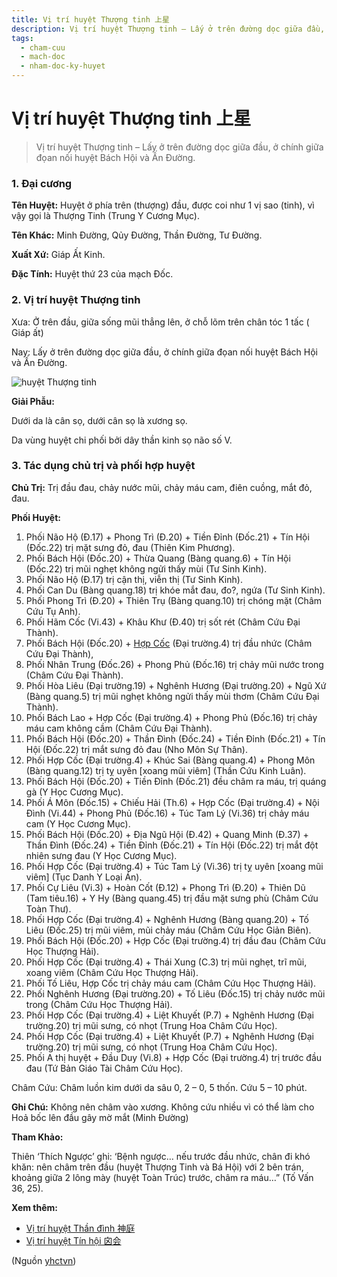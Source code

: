 ```yaml
---
title: Vị trí huyệt Thượng tinh 上星
description: Vị trí huyệt Thượng tinh – Lấy ở trên đường dọc giữa đầu, ở chính giữa đọan nối huyệt Bách Hội và Ấn Đường.
tags:
  - cham-cuu
  - mach-doc
  - nham-doc-ky-huyet
---
```


# Vị trí huyệt Thượng tinh 上星 

> Vị trí huyệt Thượng tinh – Lấy ở trên đường dọc giữa đầu, ở chính giữa đọan nối huyệt Bách Hội và Ấn Đường.

### 1. Đại cương

**Tên Huyệt:** Huyệt ở phía trên (thượng) đầu, được coi như 1 vị sao (tinh), vì vậy gọi là Thượng Tinh (Trung Y Cương Mục).

**Tên Khác:** Minh Đường, Qủy Đường, Thần Đường, Tư Đường.

**Xuất Xứ:** Giáp Ất Kinh.

**Đặc Tính:** Huyệt thứ 23 của mạch Đốc.

### 2. Vị trí huyệt Thượng tinh

Xưa: Ở trên đầu, giữa sống mũi thẳng lên, ở chỗ lõm trên chân tóc 1 tấc ( Giáp ất)

Nay: Lấy ở trên đường dọc giữa đầu, ở chính giữa đọan nối huyệt Bách Hội và Ấn Đường.

![huyệt Thượng tinh](/imgs/yhctvn/huyet-thuong-tinh-300x187.jpg)

**Giải Phẫu:**

Dưới da là cân sọ, dưới cân sọ là xương sọ.

Da vùng huyệt chi phối bởi dây thần kinh sọ não số V.

### 3. Tác dụng chủ trị và phối hợp huyệt

**Chủ Trị:** Trị đầu đau, chảy nước mũi, chảy máu cam, điên cuồng, mắt đỏ, đau.

**Phối Huyệt:**

1. Phối Não Hộ (Đ.17) + Phong Trì (Đ.20) + Tiền Đỉnh (Đốc.21) + Tín Hội (Đốc.22) trị mặt sưng đỏ, đau (Thiên Kim Phương).
2. Phối Bách Hội (Đốc.20) + Thừa Quang (Bàng quang.6) + Tín Hội (Đốc.22) trị mũi nghẹt không ngửi thấy mùi (Tư Sinh Kinh).
3. Phối Não Hộ (Đ.17) trị cận thị, viễn thị (Tư Sinh Kinh).
4. Phối Can Du (Bàng quang.18) trị khóe mắt đau, đo?, ngứa (Tư Sinh Kinh).
5. Phối Phong Trì (Đ.20) + Thiên Trụ (Bàng quang.10) trị chóng mặt (Châm Cứu Tụ Anh).
6. Phối Hãm Cốc (Vi.43) + Khâu Khư (Đ.40) trị sốt rét (Châm Cứu Đại Thành).
7. Phối Bách Hội (Đốc.20) + [Hợp Cốc](/yhctvn/huyet-hop-coc-%e5%90%88-%e8%b0%b7/) (Đại trường.4) trị đầu nhức (Châm Cứu Đại Thành),
8. Phối Nhân Trung (Đốc.26) + Phong Phủ (Đốc.16) trị chảy mũi nước trong (Châm Cứu Đại Thành).
9. Phối Hòa Liêu (Đại trường.19) + Nghênh Hương (Đại trường.20) + Ngũ Xứ (Bàng quang.5) trị mũi nghẹt không ngửi thấy mùi thơm (Châm Cứu Đại Thành).
10. Phối Bách Lao + Hợp Cốc (Đại trường.4) + Phong Phủ (Đốc.16) trị chảy máu cam không cầm (Châm Cứu Đại Thành).
11. Phối Bách Hội (Đốc.20) + Thần Đình (Đốc.24) + Tiền Đỉnh (Đốc.21) + Tín Hội (Đốc.22) trị mắt sưng đỏ đau (Nho Môn Sự Thân).
12. Phối Hợp Cốc (Đại trường.4) + Khúc Sai (Bàng quang.4) + Phong Môn (Bàng quang.12) trị tỵ uyên [xoang mũi viêm] (Thần Cứu Kinh Luân).
13. Phối Bách Hội (Đốc.20) + Tiền Đỉnh (Đốc.21) đều châm ra máu, trị quáng gà (Y Học Cương Mục).
14. Phối Á Môn (Đốc.15) + Chiếu Hải (Th.6) + Hợp Cốc (Đại trường.4) + Nội Đình (Vi.44) + Phong Phủ (Đốc.16) + Túc Tam Lý (Vi.36) trị chảy máu cam (Y Học Cương Mục).
15. Phối Bách Hội (Đốc.20) + Địa Ngũ Hội (Đ.42) + Quang Minh (Đ.37) + Thần Đình (Đốc.24) + Tiền Đỉnh (Đốc.21) + Tín Hội (Đốc.22) trị mắt đột nhiên sưng đau (Y Học Cương Mục).
16. Phối Hợp Cốc (Đại trường.4) + Túc Tam Lý (Vi.36) trị tỵ uyên [xoang mũi viêm] (Tục Danh Y Loại Án).
17. Phối Cự Liêu (Vi.3) + Hoàn Cốt (Đ.12) + Phong Trì (Đ.20) + Thiên Dũ (Tam tiêu.16) + Y Hy (Bàng quang.45) trị đầu mặt sưng phù (Châm Cứu Toàn Thư).
18. Phối Hợp Cốc (Đại trường.4) + Nghênh Hương (Bàng quang.20) + Tố Liêu (Đốc.25) trị mũi viêm, mũi chảy máu (Châm Cứu Học Giản Biên).
19. Phối Bách Hội (Đốc.20) + Hợp Cốc (Đại trường.4) trị đầu đau (Châm Cứu Học Thượng Hải).
20. Phối Hợp Cốc (Đại trường.4) + Thái Xung (C.3) trị mũi nghẹt, trĩ mũi, xoang viêm (Châm Cứu Học Thượng Hải).
21. Phối Tố Liêu, Hợp Cốc trị chảy máu cam (Châm Cứu Học Thượng Hải).
22. Phối Nghênh Hương (Đại trường.20) + Tố Liêu (Đốc.15) trị chảy nước mũi trong (Châm Cứu Học Thượng Hải).
23. Phối Hợp Cốc (Đại trường.4) + Liệt Khuyết (P.7) + Nghênh Hương (Đại trường.20) trị mũi sưng, có nhọt (Trung Hoa Châm Cứu Học).
24. Phối Hợp Cốc (Đại trường.4) + Liệt Khuyết (P.7) + Nghênh Hương (Đại trường.20) trị mũi sưng, có nhọt (Trung Hoa Châm Cứu Học).
25. Phối A thị huyệt + Đầu Duy (Vi.8) + Hợp Cốc (Đại trường.4) trị trước đầu đau (Tứ Bản Giáo Tài Châm Cứu Học).

Châm Cứu: Châm luồn kim dưới da sâu 0, 2 – 0, 5 thốn. Cứu 5 – 10 phút.

**Ghi Chú:** Không nên châm vào xương. Không cứu nhiều vì có thể làm cho Hoả bốc lên đầu gây mờ mắt (Minh Đường)

**Tham Khảo:**

Thiên ‘Thích Ngược’ ghi: ‘Bệnh ngược… nếu trước đầu nhức, chân đi khó khăn: nên châm trên đầu (huyệt Thượng Tinh và Bá Hội) với 2 bên trán, khoảng giữa 2 lông mày (huyệt Toàn Trúc) trước, châm ra máu…” (Tố Vấn 36, 25).

**Xem thêm:**

* [Vị trí huyệt Thần đình 神庭](/yhctvn/vi-tri-huyet-than-dinh-%e7%a5%9e%e5%ba%ad/)
* [Vị trí huyệt Tín hội 囟会](/yhctvn/vi-tri-huyet-tin-hoi-%e5%9b%9f%e4%bc%9a/)

(Nguồn <a href="https://yhctvn.com/vi-tri-huyet-thuong-tinh-上星/" target="_blank">yhctvn</a>)
